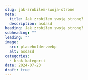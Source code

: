 ```yaml
---
slug: jak-zrobilem-swoja-strone
meta:
  title: Jak zrobiłem swoją stronę?
  description: asdasd
heading: Jak zrobiłem swoją stronę?
subheading: ""
leading: ""
image:
  src: placeholder.webp
  alt: asdasd
categories:
  - brak kategorii
date: 2024-07-23
draft: true
---
```


